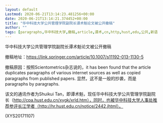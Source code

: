 ```yaml
---
layout: default
Lastmod: 2020-06-21T13:14:23.481256+00:00
date: 2020-06-21T13:14:21.374452+00:00
title: "华中科技大学公共管理学院副院长谭术魁论文被公开撤稿"
author: ""
tags: [paragraphs,华中科技大学,撤稿,article,谭术,cn,http,hust,edu,公共,新语丝]
---
```


华中科技大学公共管理学院副院长谭术魁论文被公开撤稿

撤稿地址：https://link.springer.com/article/10.1007/s11192-013-1130-5

撤稿原因：按照Scientometrics杂志说的，it has been found that the article duplicates paragraphs of various internet sources as well as copied paragraphs from published papers. 显然，这不是一般的抄袭，而是paragraphs by paragraphs.

该文的通讯作者为Shuikui Tan，即谭术魁，现任华中科技大学公共管理学院副院长（http://cpa.hust.edu.cn/xygk/xrld.htm），同时，也被华中科技大学人事处推荐参评长江学者（http://hr.hust.edu.cn/notice/2442.jhtml）。

(XYS20171107)


